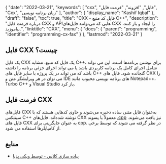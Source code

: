 {
  "date": "2022-03-21",
  "keywords": [
"cxx",
"فایل",
"افزونه",
"فرمت فایل",
"Cxx",
"زبان برنامه نویسی"
],
  "author": {
    "display_name": "Kashif Iqbal"
},
  "draft": "false",
  "toc": true,
  "title": "CXX - فایل کد منبع C++",
  "description": "درباره فرمت فایل CXX و APIهایی که می‌توانند فایل‌های CXX را ایجاد و باز کنند، بیاموزید.",
  "linktitle": "CXX",
  "menu": {
    "docs": {
      "parent": "programming",
      "identifier": "programming-cx-fax"
}
},
  "lastmod": "2022-03-21"
}

## فایل CXX چیست؟

یک فایل CXX یک فایل کد منبع، مشابه C++، برای نوشتن برنامه‌ها است. این می تواند شامل اجرای کامل یک برنامه کاربردی باشد یا می تواند اجرای جزئی برنامه را داشته باشد که می تواند در یک پروژه با سایر فایل های C++ گنجانده شود. فایل های CXX را می توان در هر ویرایشگر متن و IDE های برنامه نویسی محبوب مانند Notepad++، Turbo C++ و Visual Studio باز کرد.

## فرمت فایل CXX

فایل‌های CXX به‌عنوان فایل متنی ساده ذخیره می‌شوند و حاوی کدهایی هستند که با سینتکس C++ نوشته شده‌اند. فایل‌های CXX معمولاً با پسوند [.cpp](/programming/cpp/) نیز یافت می‌شوند. فایل های CXX به عنوان جایگزینی برای cpp. در نظر گرفته می شوند که توسط برخی از کامپایلرها استفاده می شود.

## منابع

* [پیاده سازی کلاس - توسط ویکی پدیا](https://en.wikipedia.org/wiki/Class_implementation_file)


